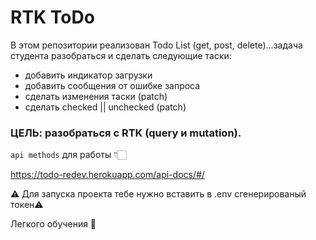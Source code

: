 # RTK ToDo

В этом репозитории реализован Todo List (get, post, delete)…задача студента разобраться и сделать следующие таски:
- добавить индикатор загрузки
- добавить сообщения от ошибке запроса
- сделать изменения таски (patch)
- сделать checked || unchecked (patch)


### ЦЕЛЬ: разобраться с RTK (query и mutation).

`api methods` для работы 👇🏻

https://todo-redev.herokuapp.com/api-docs/#/

⚠️ Для запуска проекта тебе нужно вставить в .env сгенерированый токен⚠️

Легкого обучения 🤝